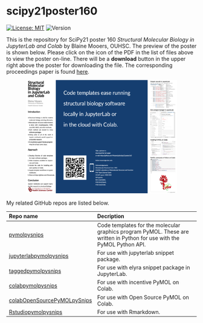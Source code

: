 # scipy21poster160
[![License: MIT](https://img.shields.io/badge/License-MIT-blue.svg)](https://opensource.org/licenses/MIT)
![Version](https://img.shields.io/static/v1?label=scipy21poster160&message=0.1&color=brightcolor)


This is the repository for SciPy21 poster 160 *Structural Molecular Biology in JupyterLab and Colab* by Blaine Mooers, OUHSC. 
The preview of the poster is shown below. 
Please click on the icon of the PDF in the list of files above to view the poster on-line.
There will be a **download** button in the upper right above the poster for downloading the file. 
The corresponding proceedings paper is found [here](http://conference.scipy.org/proceedings/scipy2021/blaine_mooers.html).


<p align="center"><img src="./poster.png" alt="HTML5 Icon" style="width:400px;height:300px;"></p>



My related GitHub repos are listed below.

| Repo name              | Decription                                               |
|:---------------------- | :------------------------------------------------------- |
|[pymolpysnips](https://github.com/MooersLab/pymolpysnips)             | Code templates for the molecular graphics program PyMOL. These are written in Python for use with the PyMOL Python API. |
| [jupyterlabpymolpysnips](https://github.com/MooersLab/jupyterlabpymolpysnips) | For use with jupyterlab snippet package.  |
| [taggedpymolpysnips](https://github.com/MooersLab/taggedpymolpysnips) | For use with elyra snippet package in JupyterLab.  |
| [colabpymolpysnips](https://github.com/MooersLab/colabpymolpysnips) | For use with incentive PyMOL on Colab.  |
| [colabOpenSourcePyMOLpySnips](https://github.com/MooersLab/colabOpenSourcePyMOLpySnips) | For use with Open Source PyMOL on Colab.|
| [Rstudiopymolpysnips](https://github.com/MooersLab/rstudiopymolpysnips) | For use with Rmarkdown.  |
